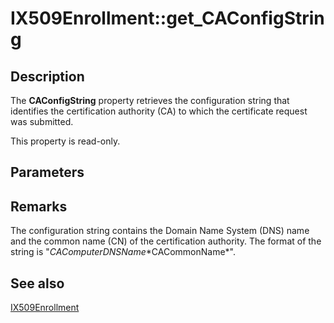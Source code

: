 # IX509Enrollment::get_CAConfigString

## Description

The **CAConfigString** property retrieves the configuration string that identifies the certification authority (CA) to which the certificate request was submitted.

This property is read-only.

## Parameters

## Remarks

The configuration string contains the Domain Name System (DNS) name and the common name (CN) of the certification authority. The format of the string is "*CAComputerDNSName*\*CACommonName*".

## See also

[IX509Enrollment](https://learn.microsoft.com/windows/desktop/api/certenroll/nn-certenroll-ix509enrollment)